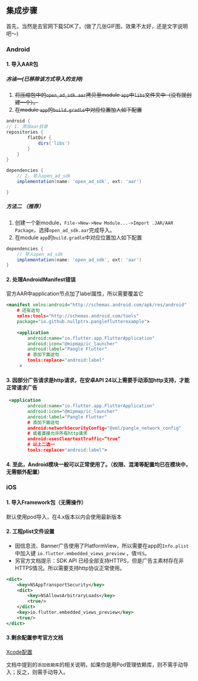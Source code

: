 ## 集成步骤

首先，当然是去官网下载SDK了。(做了几张GIF图，效果不太好，还是文字说明吧～)



### Android



#### 1. 导入AAR包

##### ~~方法一~~(已移除该方式导入的支持)

1. ~~将压缩包中的`open_ad_sdk.aar`拷贝至module `app`中`libs`文件夹中（没有就创建一个）。~~
2. ~~在module `app`的`build.gradle`中对应位置加人如下配置~~

```groovy
android {
// 1. 添加aar目录
repositories {
        flatDir {
            dirs('libs')
        }
    }
}

dependencies {
    // 2. 导入open_ad_sdk
    implementation(name: 'open_ad_sdk', ext: 'aar')

}
```

##### 方法二 （推荐）

1. 创建一个新module，`File->New->New Module...->Import .JAR/AAR Package`，选择`open_ad_sdk.aar`完成导入。
2. 在module `app`的`build.gradle`中对应位置加人如下配置

```groovy
dependencies {
    // 导入open_ad_sdk
    implementation(name: 'open_ad_sdk', ext: 'aar')
}
```



#### 2. 处理AndroidManifest错误

官方AAR中application节点加了label属性，所以需要覆盖它

```xml
<manifest xmlns:android="http://schemas.android.com/apk/res/android"
    # 还有这句
    xmlns:tools="http://schemas.android.com/tools"
    package="io.github.nullptrx.pangleflutterexample">
  
    <application
        android:name="io.flutter.app.FlutterApplication"
        android:icon="@mipmap/ic_launcher"
        android:label="Pangle Flutter"
        # 添加下面这句
        tools:replace="android:label"
     >
```



#### 3. 因部分广告请求是http请求，在安卓API 24以上需要手动添加http支持，才能正常请求广告

```xml
 <application
        android:name="io.flutter.app.FlutterApplication"
        android:icon="@mipmap/ic_launcher"
        android:label="Pangle Flutter"
        # 添加下面这句
        android:networkSecurityConfig="@xml/pangle_network_config"
        # 或者直接允许所有http请求
        android:usesCleartextTraffic=“true”
        # 以上二选一      
        tools:replace="android:label">

```



#### 4. 至此，Android模块一般可以正常使用了。（权限、混淆等配置均已在模块中，无需额外配置）



### iOS



#### 1. 导入Framework包（无需操作）

默认使用pod导入，在4.x版本以内会使用最新版本



#### 2. 工程plist文件设置

- 因信息流、Banner广告使用了PlatformView，所以需要在app的`Info.plist` 中加入键 `io.flutter.embedded_views_preview` ，值`YES`。
- 另官方文档提示：SDK API 已经全部支持HTTPS，但是广告主素材存在非HTTPS情况。所以需要支持http协议正常使用。

```xml
<dict>
    <key>NSAppTransportSecurity</key>
    <dict>
        <key>NSAllowsArbitraryLoads</key>
        <true/>
    </dict>
    <key>io.flutter.embedded_views_preview</key>
    <true/>
</dict>
```



#### 3.剩余配置参考官方文档

[Xcode配置](https://ad.oceanengine.com/union/media/union/download/detail?id=16&docId=5de8d570b1afac00129330c5&osType=ios)

文档中提到的`添加依赖库`的相关说明，如果你是用Pod管理依赖库，则不需手动导入；反之，则需手动导入。
